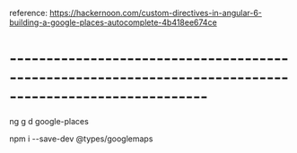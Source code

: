 reference:
https://hackernoon.com/custom-directives-in-angular-6-building-a-google-places-autocomplete-4b418ee674ce

# -------------------------------------------------------------------------------------------------------

ng g d google-places

npm i --save-dev @types/googlemaps
